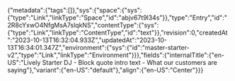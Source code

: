 {"metadata":{"tags":[]},"sys":{"space":{"sys":{"type":"Link","linkType":"Space","id":"abjv67t9l34s"}},"type":"Entry","id":"2R8cYxwO4NfgMsA7slqkNS","contentType":{"sys":{"type":"Link","linkType":"ContentType","id":"text"}},"revision":0,"createdAt":"2023-10-13T16:32:04.933Z","updatedAt":"2023-10-13T16:34:01.347Z","environment":{"sys":{"id":"master-starter-v2","type":"Link","linkType":"Environment"}}},"fields":{"internalTitle":{"en-US":"Lively Starter DJ  - Block quote intro text - What our customers are saying"},"variant":{"en-US":"default"},"align":{"en-US":"Center"}}}